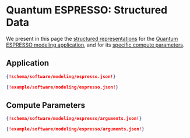 # Quantum ESPRESSO: Structured Data

We present in this page the [structured representations](../../../data-structured/overview.md) for the [Quantum ESPRESSO modeling application](overview.md), and for its [specific compute parameters](compute-parameters.md).

## Application

```json tab="Schema" 
{!schema/software/modeling/espresso.json!}
```

```json tab="Example" 
{!example/software/modeling/espresso.json!}
```

## Compute Parameters

```json tab="Schema" 
{!schema/software/modeling/espresso/arguments.json!}
```

```json tab="Example" 
{!example/software/modeling/espresso/arguments.json!}
```
